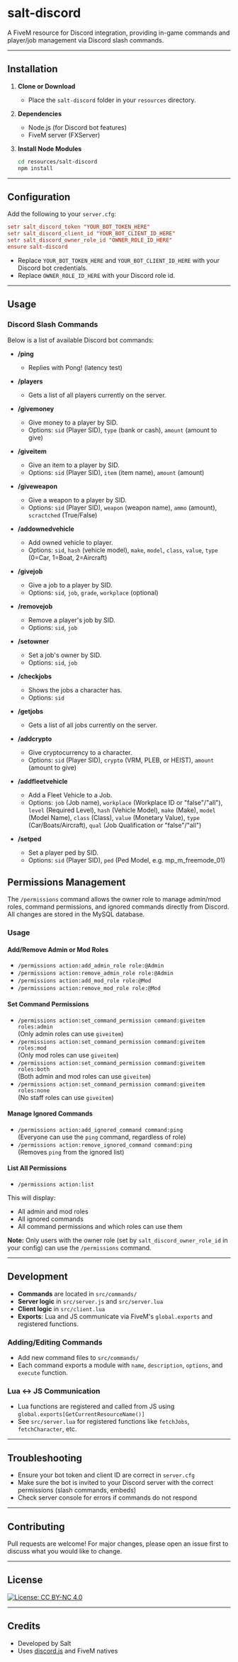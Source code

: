 # salt-discord

A FiveM resource for Discord integration, providing in-game commands and player/job management via Discord slash commands.

---

## Installation

1. **Clone or Download**
   - Place the `salt-discord` folder in your `resources` directory.

2. **Dependencies**
   - Node.js (for Discord bot features)
   - FiveM server (FXServer)

3. **Install Node Modules**
   ```sh
   cd resources/salt-discord
   npm install
   ```

---

## Configuration

Add the following to your `server.cfg`:

```cfg
setr salt_discord_token "YOUR_BOT_TOKEN_HERE"
setr salt_discord_client_id "YOUR_BOT_CLIENT_ID_HERE"
setr salt_discord_owner_role_id "OWNER_ROLE_ID_HERE"
ensure salt-discord
```

- Replace `YOUR_BOT_TOKEN_HERE` and `YOUR_BOT_CLIENT_ID_HERE` with your Discord bot credentials.
- Replace `OWNER_ROLE_ID_HERE` with your Discord role id.

---

## Usage

### Discord Slash Commands

Below is a list of available Discord bot commands:

- **/ping**
  - Replies with Pong! (latency test)

- **/players**
  - Gets a list of all players currently on the server.

- **/givemoney**
  - Give money to a player by SID.
  - Options: `sid` (Player SID), `type` (bank or cash), `amount` (amount to give)

- **/giveitem**
  - Give an item to a player by SID.
  - Options: `sid` (Player SID), `item` (item name), `amount` (amount)

- **/giveweapon**
  - Give a weapon to a player by SID.
  - Options: `sid` (Player SID), `weapon` (weapon name), `ammo` (amount), `scractched` (True/False)

- **/addownedvehicle**
  - Add owned vehicle to player.
  - Options: `sid`, `hash` (vehicle model), `make`, `model`, `class`, `value`, `type` (0=Car, 1=Boat, 2=Aircraft)

- **/givejob**
  - Give a job to a player by SID.
  - Options: `sid`, `job`, `grade`, `workplace` (optional)

- **/removejob**
  - Remove a player's job by SID.
  - Options: `sid`, `job`

- **/setowner**
  - Set a job's owner by SID.
  - Options: `sid`, `job`

- **/checkjobs**
  - Shows the jobs a character has.
  - Options: `sid`

- **/getjobs**
  - Gets a list of all jobs currently on the server.

- **/addcrypto**
  - Give cryptocurrency to a character.
  - Options: `sid` (Player SID), `crypto` (VRM, PLEB, or HEIST), `amount` (amount to give)

- **/addfleetvehicle**
  - Add a Fleet Vehicle to a Job.
  - Options: `job` (Job name), `workplace` (Workplace ID or "false"/"all"), `level` (Required Level), `hash` (Vehicle Model), `make` (Make), `model` (Model Name), `class` (Class), `value` (Monetary Value), `type` (Car/Boats/Aircraft), `qual` (Job Qualification or "false"/"all")

- **/setped**
  - Set a player ped by SID.
  - Options: `sid` (Player SID), `ped` (Ped Model, e.g. mp_m_freemode_01)

## Permissions Management

The `/permissions` command allows the owner role to manage admin/mod roles, command permissions, and ignored commands directly from Discord. All changes are stored in the MySQL database.

### Usage

#### Add/Remove Admin or Mod Roles
- `/permissions action:add_admin_role role:@Admin`
- `/permissions action:remove_admin_role role:@Admin`
- `/permissions action:add_mod_role role:@Mod`
- `/permissions action:remove_mod_role role:@Mod`

#### Set Command Permissions
- `/permissions action:set_command_permission command:giveitem roles:admin`  
  (Only admin roles can use `giveitem`)
- `/permissions action:set_command_permission command:giveitem roles:mod`  
  (Only mod roles can use `giveitem`)
- `/permissions action:set_command_permission command:giveitem roles:both`  
  (Both admin and mod roles can use `giveitem`)
- `/permissions action:set_command_permission command:giveitem roles:none`  
  (No staff roles can use `giveitem`)

#### Manage Ignored Commands
- `/permissions action:add_ignored_command command:ping`  
  (Everyone can use the `ping` command, regardless of role)
- `/permissions action:remove_ignored_command command:ping`  
  (Removes `ping` from the ignored list)

#### List All Permissions
- `/permissions action:list`

This will display:
- All admin and mod roles
- All ignored commands
- All command permissions and which roles can use them

**Note:** Only users with the owner role (set by `salt_discord_owner_role_id` in your config) can use the `/permissions` command.

---

## Development

- **Commands** are located in `src/commands/`
- **Server logic** in `src/server.js` and `src/server.lua`
- **Client logic** in `src/client.lua`
- **Exports**: Lua and JS communicate via FiveM's `global.exports` and registered functions.

### Adding/Editing Commands

- Add new command files to `src/commands/`
- Each command exports a module with `name`, `description`, `options`, and `execute` function.

### Lua ↔ JS Communication

- Lua functions are registered and called from JS using `global.exports[GetCurrentResourceName()]`
- See `src/server.lua` for registered functions like `fetchJobs`, `fetchCharacter`, etc.

---

## Troubleshooting

- Ensure your bot token and client ID are correct in `server.cfg`
- Make sure the bot is invited to your Discord server with the correct permissions (slash commands, embeds)
- Check server console for errors if commands do not respond

---

## Contributing

Pull requests are welcome! For major changes, please open an issue first to discuss what you would like to change.

---

## License

[![License: CC BY-NC 4.0](https://img.shields.io/badge/License-CC%20BY--NC%204.0-lightgrey.svg)](https://creativecommons.org/licenses/by-nc/4.0/)

---

## Credits

- Developed by Salt
- Uses [discord.js](https://discord.js.org/) and FiveM natives
